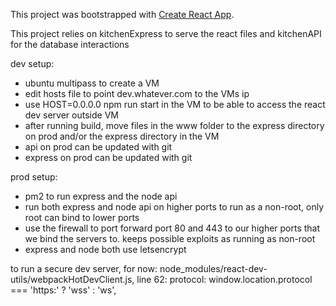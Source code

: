 This project was bootstrapped with [Create React App](https://github.com/facebook/create-react-app).

This project relies on kitchenExpress to serve the react files and kitchenAPI for the database interactions

dev setup:
- ubuntu multipass to create a VM
- edit hosts file to point dev.whatever.com to the VMs ip
- use HOST=0.0.0.0 npm run start in the VM to be able to access the react dev server outside VM
- after running build, move files in the www folder to the express directory on prod and/or the express directory in the VM
- api on prod can be updated with git
- express on prod can be updated with git

prod setup:
- pm2 to run express and the node api
- run both express and node api on higher ports to run as a non-root, only root can bind to lower ports
- use the firewall to port forward port 80 and 443 to our higher ports that we bind the servers to. keeps possible exploits as running as non-root
- express and node both use letsencrypt


to run a secure dev server, for now:
node_modules/react-dev-utils/webpackHotDevClient.js, line 62:
protocol: window.location.protocol === 'https:' ? 'wss' : 'ws',
